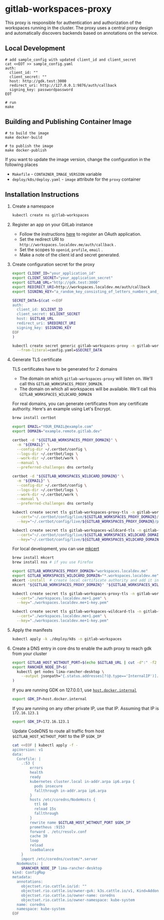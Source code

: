 # gitlab-workspaces-proxy

This proxy is responsible for authentication and authorization of the workspaces running in the cluster.
The proxy uses a central proxy design and automatically discovers backends based on annotations on the service.

## Local Development

```shell
# add sample_config with updated client_id and client_secret
cat <<EOT >> sample_config.yaml
auth:
  client_id: ""
  client_secret: ""
  host: http://gdk.test:3000
  redirect_uri: http://127.0.0.1:9876/auth/callback
  signing_key: passwordpassword
EOT

# run
make
```

## Building and Publishing Container Image

```shell
# to build the image
make docker-build

# to publish the image
make docker-publish
```

If you want to update the image version, change the configuration in the following places
- `Makefile` - `CONTAINER_IMAGE_VERSION` variable
- `deploy/k8s/deploy.yaml` - `image` attribute for the `proxy` container

## Installation Instructions

1. Create a namespace

    ```sh
    kubectl create ns gitlab-workspaces
    ```

1. Register an app on your GitLab instance

    - Follow the instructions [here](https://docs.gitlab.com/ee/integration/oauth_provider.html) to register an OAuth application.
    - Set the redirect URI to `http://workspaces.localdev.me/auth/callback` .
    - Set the scopes to `openid`, `profile`, `email` .
    - Make a note of the client id and secret generated.

1. Create configuration secret for the proxy

    ```sh
    export CLIENT_ID="your_application_id"
    export CLIENT_SECRET="your_application_secret"
    export GITLAB_URL="http://gdk.test:3000"
    export REDIRECT_URI=http://workspaces.localdev.me/auth/callback
    export SIGNING_KEY="a_random_key_consisting_of_letters_numbers_and_special_chars"

    SECRET_DATA=$(cat <<EOF
    auth:
      client_id: $CLIENT_ID
      client_secret: $CLIENT_SECRET
      host: $GITLAB_URL
      redirect_uri: $REDIRECT_URI
      signing_key: $SIGNING_KEY
    EOF
    )

    kubectl create secret generic gitlab-workspaces-proxy -n gitlab-workspaces \
      --from-literal=config.yaml=$SECRET_DATA
    ```

1. Generate TLS certificate

    TLS certificates have to be generated for 2 domains
    - The domain on which `gitlab-workspaces-proxy` will listen on. We'll call this `GITLAB_WORKSPACES_PROXY_DOMAIN`.
    - The domain on which all workspaces will be available. We'll call this `GITLAB_WORKSPACES_WILDCARD_DOMAIN`

    For real domains, you can generate certificates from any certificate authority. Here's an example using Let's Encrypt.
    ```sh
    brew install certbot

    export EMAIL="YOUR_EMAIL@example.com"
    export DOMAIN="example.remote.gitlab.dev"

    certbot -d "${GITLAB_WORKSPACES_PROXY_DOMAIN}" \
      -m "${EMAIL}" \
      --config-dir ~/.certbot/config \
      --logs-dir ~/.certbot/logs \
      --work-dir ~/.certbot/work \
      --manual \
      --preferred-challenges dns certonly

    certbot -d "${GITLAB_WORKSPACES_WILDCARD_DOMAIN}" \
      -m "${EMAIL}" \
      --config-dir ~/.certbot/config \
      --logs-dir ~/.certbot/logs \
      --work-dir ~/.certbot/work \
      --manual \
      --preferred-challenges dns certonly
    
    kubectl create secret tls gitlab-workspaces-proxy-tls -n gitlab-workspaces \
      --cert="~/.certbot/config/live/${GITLAB_WORKSPACES_PROXY_DOMAIN}/fullchain.pem" \
      --key="~/.certbot/config/live/${GITLAB_WORKSPACES_PROXY_DOMAIN}/privkey.pem"
    
    kubectl create secret tls gitlab-workspaces-wildcard-tls -n gitlab-workspaces \
      --cert="~/.certbot/config/live/${GITLAB_WORKSPACES_WILDCARD_DOMAIN}/fullchain.pem" \
      --key="~/.certbot/config/live/${GITLAB_WORKSPACES_WILDCARD_DOMAIN}/privkey.pem"
    ```

    For local development, you can use [mkcert](https://github.com/FiloSottile/mkcert)
    ```sh
    brew install mkcert
    brew install nss # if you use Firefox

    export GITLAB_WORKSPACES_PROXY_DOMAIN="workspaces.localdev.me"
    export GITLAB_WORKSPACES_WILDCARD_DOMAIN="*.workspaces.localdev.me"
    mkcert -install  # create local certificate authority and add it in the system trust store
    mkcert "${GITLAB_WORKSPACES_PROXY_DOMAIN}" "${GITLAB_WORKSPACES_WILDCARD_DOMAIN}"

    kubectl create secret tls gitlab-workspaces-proxy-tls -n gitlab-workspaces \
      --cert="./workspaces.localdev.me+1.pem" \
      --key="./workspaces.localdev.me+1-key.pem"
    
    kubectl create secret tls gitlab-workspaces-wildcard-tls -n gitlab-workspaces \
      --cert="./workspaces.localdev.me+1.pem" \
      --key="./workspaces.localdev.me+1-key.pem"
    ```

1. Apply the manifests

    ```sh
    kubectl apply -k ./deploy/k8s -n gitlab-workspaces
    ```

1. Create a DNS entry in core dns to enable the auth proxy to reach gdk from your cluster

    ```sh
    export GITLAB_HOST_WITHOUT_PORT=$(echo $GITLAB_URL | cut -d":" -f2 | cut -d "/" -f3)
    export RANCHER_NODE_IP=$(
      kubectl get nodes lima-rancher-desktop \
        --output jsonpath="{.status.addresses[?(@.type=='InternalIP')].address}"
    )
    ```

    If you are running GDK on 127.0.0.1, use [`host.docker.internal`](https://github.com/rancher-sandbox/rancher-desktop/issues/3686#issuecomment-1379539298)

    ```sh
    export GDK_IP=host.docker.internal
    ```

    If you are running on any other private IP, use that IP. Assuming that IP is `172.16.123.1`

    ```sh
    export GDK_IP=172.16.123.1
    ```

    Update CodeDNS to route all traffic from host `$GITLAB_HOST_WITHOUT_PORT` to the IP `$GDK_IP`

    ```sh
    cat <<EOF | kubectl apply -f -
    apiVersion: v1
    data:
      Corefile: |
        .:53 {
            errors
            health
            ready
            kubernetes cluster.local in-addr.arpa ip6.arpa {
              pods insecure
              fallthrough in-addr.arpa ip6.arpa
            }
            hosts /etc/coredns/NodeHosts {
              ttl 60
              reload 15s
              fallthrough
            }
            rewrite name $GITLAB_HOST_WITHOUT_PORT $GDK_IP
            prometheus :9153
            forward . /etc/resolv.conf
            cache 30
            loop
            reload
            loadbalance
        }
        import /etc/coredns/custom/*.server
      NodeHosts: |
        $RANCHER_NODE_IP lima-rancher-desktop
    kind: ConfigMap
    metadata:
      annotations:
        objectset.rio.cattle.io/id: ""
        objectset.rio.cattle.io/owner-gvk: k3s.cattle.io/v1, Kind=Addon
        objectset.rio.cattle.io/owner-name: coredns
        objectset.rio.cattle.io/owner-namespace: kube-system
      name: coredns
      namespace: kube-system
    EOF
    ```
